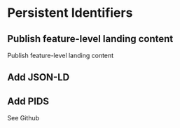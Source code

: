 # Persistent Identifiers



## Publish feature-level landing content

Publish feature-level landing content

## Add JSON-LD


## Add PIDS
See Github
